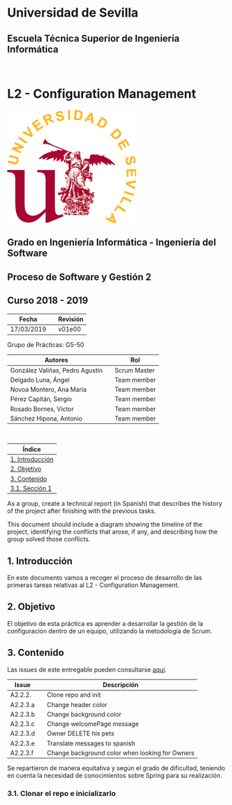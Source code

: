 # Universidad de Sevilla
## Escuela Técnica Superior de Ingeniería Informática
&nbsp;
&nbsp;
# L2 - Configuration Management

![logo us](./images/L2-8-image-logo_us_300.gif)

## Grado en Ingeniería Informática - Ingeniería del Software

## Proceso de Software y Gestión 2
## Curso 2018 - 2019

| Fecha     |    |Revisión |
|-----------|----|----------|
|17/03/2019 |    |v01e00|

Grupo de Prácticas: G5-50

| Autores |     | Rol |
|---------|-----|------|
| González Valiñas, Pedro Agustín |  | Scrum Master |
| Delgado Luna, Ángel             |  | Team member |
| Novoa Montero, Ana María        |  | Team member |
| Pérez Capitán, Sergio           |  | Team member |
| Rosado Bornes, Víctor           |  | Team member |
| Sánchez Hipona, Antonio         |  | Team member |

&nbsp;

| Índice |
|--------|
| [1. Introducción]() |
| [2. Objetivo]() |
| [3. Contenido]() |
| [3.1. Sección 1]() |

As a group, create a technical report (in Spanish) that describes the history of the project after finishing with the previous tasks.

This document should include a diagram showing the timeline of the project, identifying the conflicts that arose, if any, and describing how the group solved those conflicts.

## 1. Introducción
En este documento vamos a recoger el proceso de desarrollo de las primeras tareas relativas al L2 - Configuration Management.


## 2. Objetivo
El objetivo de esta práctica es aprender a desarrollar la gestión de la configuración dentro de un equipo, utilizando la metodología de Scrum.


## 3. Contenido
Las issues de este entregable pueden consultarse [aquí](https://github.com/gii-is-psg2/PSG2-1819-G5-50/issues).


| Issue | |Descripción |
|-------|----|-----------|
| A2.2.2. | |Clone repo and init |
| A2.2.3.a| |Change header color |
| A2.2.3.b| |Change background color |
| A2.2.3.c| |Change welcomePage message |
| A2.2.3.d| |Owner DELETE his pets |
| A2.2.3.e| |Translate messages to spanish |
| A2.2.3.f| |Change background color when looking for Owners |

Se repartieron de manera equitativa y según el grado de dificultad, teniendo en cuenta la necesidad de conocimientos sobre Spring para su realización.

### 3.1. Clonar el repo e inicializarlo











